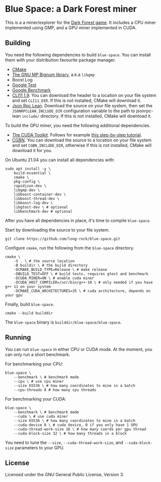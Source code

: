 # Blue Space: a Dark Forest miner

This is a a miner/explorer for the [Dark Forest game](https://zkga.me).
It includes a CPU miner implemented using GMP, and a GPU miner implemented in CUDA.

## Building

You need the following dependencies to build `blue-space`. You can install them
with your distribution favourite package manager.

 * [CMake](https://cmake.org/)
 * [The GNU MP Bignum library](https://gmplib.org/), a.k.a `libgmp`
 * Boost.Log
 * [Google Test](https://github.com/google/googletest)
 * [Google Benchmark](https://github.com/google/benchmark)
 * [CLI11 1.9](https://github.com/CLIUtils/CLI11).
   You can download the header to a location on your file system and set `CLI11_DIR`.
   If this is not installed, CMake will download it.
 * [Json Rpc Lean](https://github.com/uskr/jsonrpc-lean). Download the source
   on your file system, then set the `JSONRPCLEAN_INCLUDE_DIR` configuration
   variable to the path to jsonrpc-lean `include/` directory.
   If this is not installed, CMake will download it.

To build the GPU miner, you need the following additional dependencies.

 * [The CUDA Toolkit](https://developer.nvidia.com/cuda-toolkit). Follows for example [this step-by-step tutorial](https://cloud.google.com/compute/docs/gpus/install-drivers-gpu).
 * [CGBN](https://github.com/NVlabs/CGBN). You can download the source
    to a location on your file system and set `CGBN_INCLUDE_DIR`,
    otherwise if this is not installed, CMake will download it for you.

On Ubuntu 21.04 you can install all dependencies with:

    sudo apt install -y \
        build-essential \
        cmake \
        pkg-config \
        rapidjson-dev \
        libgmp-dev \
        libboost-container-dev \
        libboost-thread-dev \
        libboost-log-dev \
        libgtest-dev \ # optional
        libbenchmark-dev # optional

After you have all dependencies in place, it's time to compile `blue-space`.

Start by downloading the source to your file system.

    git clone https://github.com/long-rock/blue-space.git

Configure `cmake`, run the following from the `blue-space` directory.

    cmake \
        -S . \ # the source location
        -B buildir \ # the build directory
        -DCMAKE_BUILD_TYPE=Release \ # make release
        -DBUILD_TEST=OFF \ # build tests, requires gtest and benchmark
        -DCUDA_MINER=ON \ # enable cuda miner
        -DCUDA_HOST_COMPILER=/usr/bin/g++-10 \ # only needed if you have g++ 11 on your system
        -DCMAKE_CUDA_ARCHITECTURES=35 \ # cuda architecture, depends on your gpu

Finally, build `blue-space`.

    cmake --build builddir

The `blue-space` binary is `builddir/blue-space/blue-space`.

## Running

You can run `blue-space` in either CPU or CUDA mode. At the moment, you can only
run a short benchmark.

For benchmarking your CPU:

    blue-space \
        --benchmark \ # benchmark mode
        --cpu \ # use cpu miner
        --size 65536 \ # how many coordinates to mine in a batch
        --cpu-threads 8 # how many cpu threads

For benchmarking your CUDA:

    blue-space \
        --benchmark \ # benchmark mode
        --cuda \ # use cuda miner
        --size 65536 \ # how many coordinates to mine in a batch
        --cuda-device 0 \ # cuda device, 0 if you only have 1 GPU
        --cuda-thread-work-size 16 \ # how many coords per gpu thread
        --cuda-block-size 32 \ # how many threads in a block

You need to tune the `--size`, `--cuda-thread-work-size`, and
`--cuda-block-size` parameters to your GPU.

## License

Licensed under the GNU General Public License, Version 3.